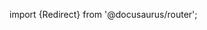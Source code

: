 import {Redirect} from '@docusaurus/router';

<Redirect to="/2.0/docs/library/guides/versioning" />
